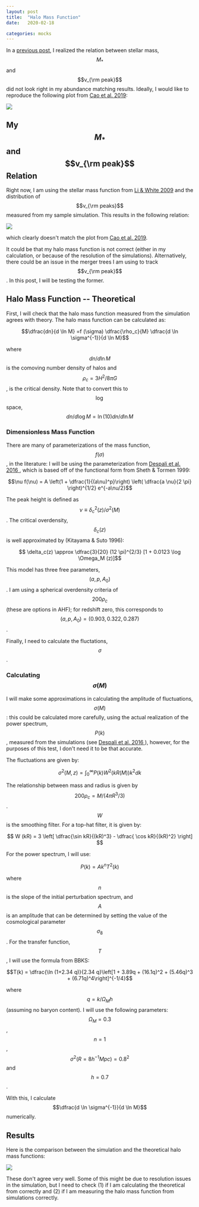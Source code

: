 ```yaml
---
layout: post
title:  "Halo Mass Function"
date:   2020-02-18

categories: mocks
---
```


In a <a href="https://ndrakos.github.io/blog/mocks/Adding_Scatter/">previous post</a>, I realized the relation between stellar mass, $$M_*$$ and $$v_{\rm peak}$$ did not look right in my abundance matching results. Ideally, I would like to reproduce the following plot from <a href="https://ui.adsabs.harvard.edu/abs/2019arXiv191003605C/abstract">Cao et al. 2019</a>:

<img src="{{ site.baseurl }}/assets/plots/Cao2019_MvsV.png">



## My $$M_*$$ and $$v_{\rm peak}$$ Relation

Right now, I am using the stellar mass function from <a href="https://ui.adsabs.harvard.edu/abs/2009MNRAS.398.2177L">Li & White 2009</a> and the distribution of $$v_{\rm peaks}$$ measured from my sample simulation. This results in the following relation:

<img src="{{ site.baseurl }}/assets/plots/Mstar_vs_vpeak.png">

which clearly doesn't match the plot from <a href="https://ui.adsabs.harvard.edu/abs/2019arXiv191003605C/abstract">Cao et al. 2019</a>.

It could be that my halo mass function is not correct (either in my calculation, or because of the resolution of the simulations). Alternatively, there could be an issue in the merger trees I am using to track $$v_{\rm peak}$$. In this post, I will be testing the former.

## Halo Mass Function -- Theoretical

First, I will check that the halo mass function measured from the simulation agrees with theory. The halo mass function can be calculated as:

$$\dfrac{dn}{d \ln M} =f (\sigma) \dfrac{\rho_c}{M} \dfrac{d \ln \sigma^{-1}}{d \ln M}$$

where $$dn/d\ln M$$ is the comoving number density of halos and $$\rho_c = 3 H^2/8 \pi G$$,  is the critical density. Note that to convert this to $$\log$$ space, $${dn}/{d \log M} =\ln(10) {dn}/{d \ln M}$$



### Dimensionless Mass Function

There are many of parameterizations of the mass function, $$f(\sigma)$$, in the literature: I will be using the parameterization from <a href="https://ui.adsabs.harvard.edu/abs/2016MNRAS.456.2486D/abstract">Despali et al. 2016 </a>, which is based off of the functional form from  Sheth & Tormen 1999:

$$\nu f(\nu) = A \left(1 + \dfrac{1}{(a\nu)^p}\right) \left( \dfrac{a \nu}{2 \pi} \right)^{1/2} e^{-a\nu/2}$$



<!---
$$A=0.333$$ $$a=0.794$$ $$p=0.247$$
-->

The peak height is defined as $$\nu \equiv \delta_c^2(z)/\sigma^2(M)$$. The critical overdensity, $$\delta_c(z)$$ is well approximated by (Kitayama & Suto 1996):

$$ \delta_c(z) \approx \dfrac{3}{20} (12 \pi)^{2/3} [1 + 0.0123 \log \Omega_M (z)]$$

This model has three free parameters, $$(a, p, A_0)$$. I am using a spherical overdensity criteria of $$200\rho_c$$ (these are options in AHF); for redshift zero, this corresponds to $$(a,p,A_0)=(0.903,0.322,0.287)$$.

Finally, I need to calculate the fluctations, $$\sigma$$.

### Calculating $$\sigma (M)$$

I will make some approximations in calculating the amplitude of fluctuations, $$\sigma(M)$$: this could be calculated more carefully, using the actual realization of the power spectrum, $$P(k)$$, measured from the simulations (see <a href="https://ui.adsabs.harvard.edu/abs/2016MNRAS.456.2486D/abstract">Despali et al. 2016 </a>), however, for the purposes of this test, I don't need it to be that accurate.

The fluctuations are given by:

$$\sigma^2(M,z) = \int_0^\infty P(k) W^2(kR(M)) k^2 dk$$

The relationship between mass and radius is given by $$200 \rho_c = M/(4 \pi R^3/3)$$. $$W$$ is the smoothing filter. For a top-hat filter, it is given by:

$$ W (kR) = 3 \left[ \dfrac{\sin kR}{(kR)^3} - \dfrac{ \cos kR}{(kR)^2} \right] $$

For the power spectrum, I will use:

$$P(k) = A k^n T^2(k)$$

where $$n$$ is the slope of the initial perturbation spectrum, and $$A$$ is an amplitude that can be determined by setting the value of the cosmological parameter $$\sigma_8$$. For the transfer function, $$T$$, I will use the formula from BBKS:

$$T(k) = \dfrac{\ln (1+2.34 q)}{2.34 q}\left[1 + 3.89q + (16.1q)^2 + (5.46q)^3  + (6.71q)^4\right]^{-1/4}$$

where $$q=k/\Omega_M h$$ (assuming no baryon content). I will use the following parameters: $$\Omega_M=0.3$$, $$n=1$$, $$\sigma^2(R = 8 h^{-1} Mpc) = 0.8^2$$ and $$h=0.7$$.

<!---
The comoving background density, $$\rho_b = \rho_c \Omega_M$$ and $$\rho_c = 3 H^2/8 \pi G$$
-->

With this, I calculate  $$\dfrac{d \ln \sigma^{-1}}{d \ln M}$$ numerically.

## Results

Here is the comparison between the simulation and the theoretical halo mass functions:

<img src="{{ site.baseurl }}/assets/plots/HaloMassFunction.png">

These don't agree very well. Some of this might be due to resolution issues in the simulation, but I need to check (1) if I am calculating the theoretical from correctly and (2) if I am measuring the halo mass function from simulations correctly.
